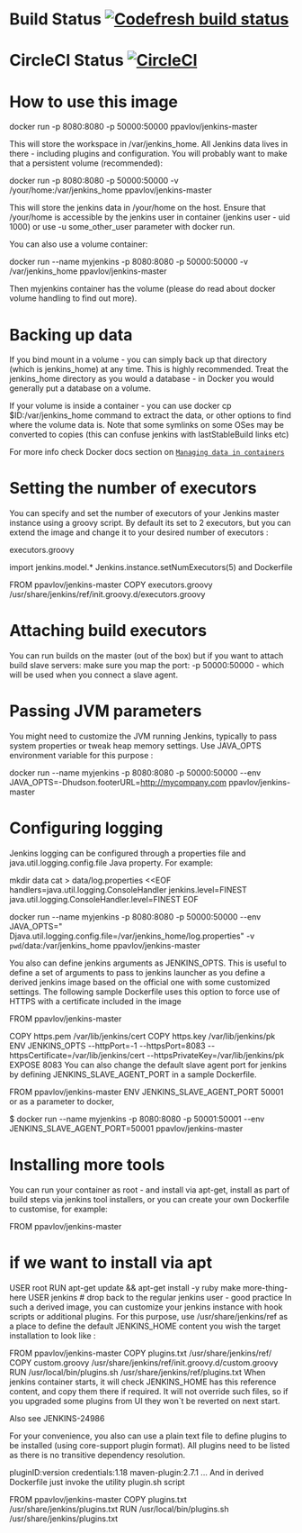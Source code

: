 # Build Status [![Codefresh build status]( https://g.codefresh.io/api/badges/build?repoOwner=pmpavlov&repoName=jenkins-master&branch=master&pipelineName=jenkins-master&accountName=ppavlov&type=cf-1)]( https://g.codefresh.io/repositories/pmpavlov/jenkins-master/builds?filter=trigger:build;branch:master;service:58eb8c8530fa280100c9fba7~jenkins-master)

# CircleCI Status [![CircleCI](https://circleci.com/gh/pmpavlov/jenkins-master.svg?style=svg)](https://circleci.com/gh/pmpavlov/jenkins-master)

# How to use this image

   docker run -p 8080:8080 -p 50000:50000 ppavlov/jenkins-master

This will store the workspace in /var/jenkins_home. All Jenkins data lives in there - including plugins and configuration. You will probably want to make that a persistent volume (recommended):

   docker run -p 8080:8080 -p 50000:50000 -v /your/home:/var/jenkins_home ppavlov/jenkins-master

This will store the jenkins data in /your/home on the host. Ensure that /your/home is accessible by the jenkins user in container (jenkins user - uid 1000) or use -u some_other_user parameter with docker run.

You can also use a volume container:

   docker run --name myjenkins -p 8080:8080 -p 50000:50000 -v /var/jenkins_home ppavlov/jenkins-master

Then myjenkins container has the volume (please do read about docker volume handling to find out more).

# Backing up data

If you bind mount in a volume - you can simply back up that directory (which is jenkins_home) at any time.
This is highly recommended. Treat the jenkins_home directory as you would a database - in Docker you would generally put a database on a volume.

If your volume is inside a container - you can use docker cp $ID:/var/jenkins_home command to extract the data, or other options to find where the volume data is. Note that some symlinks on some OSes may be converted to copies (this can confuse jenkins with lastStableBuild links etc)

For more info check Docker docs section on [`Managing data in containers`](https://docs.docker.com/engine/tutorials/dockervolumes/)

# Setting the number of executors
You can specify and set the number of executors of your Jenkins master instance using a groovy script. By default its set to 2 executors, but you can extend the image and change it to your desired number of executors :

executors.groovy

import jenkins.model.*
Jenkins.instance.setNumExecutors(5)
and Dockerfile

FROM ppavlov/jenkins-master
COPY executors.groovy /usr/share/jenkins/ref/init.groovy.d/executors.groovy

# Attaching build executors
You can run builds on the master (out of the box) but if you want to attach build slave servers: make sure you map the port: -p 50000:50000 - which will be used when you connect a slave agent.

# Passing JVM parameters
You might need to customize the JVM running Jenkins, typically to pass system properties or tweak heap memory settings. Use JAVA_OPTS environment variable for this purpose :

  docker run --name myjenkins -p 8080:8080 -p 50000:50000 --env JAVA_OPTS=-Dhudson.footerURL=http://mycompany.com ppavlov/jenkins-master

# Configuring logging
Jenkins logging can be configured through a properties file and java.util.logging.config.file Java property. For example:

mkdir data
cat > data/log.properties <<EOF
handlers=java.util.logging.ConsoleHandler
jenkins.level=FINEST
java.util.logging.ConsoleHandler.level=FINEST
EOF

   docker run --name myjenkins -p 8080:8080 -p 50000:50000 --env JAVA_OPTS=" Djava.util.logging.config.file=/var/jenkins_home/log.properties" -v `pwd`/data:/var/jenkins_home ppavlov/jenkins-master
   
You also can define jenkins arguments as JENKINS_OPTS. This is useful to define a set of arguments to pass to jenkins launcher as you define a derived jenkins image based on the official one with some customized settings. The following sample Dockerfile uses this option to force use of HTTPS with a certificate included in the image

FROM ppavlov/jenkins-master

COPY https.pem /var/lib/jenkins/cert
COPY https.key /var/lib/jenkins/pk
ENV JENKINS_OPTS --httpPort=-1 --httpsPort=8083 --httpsCertificate=/var/lib/jenkins/cert --httpsPrivateKey=/var/lib/jenkins/pk
EXPOSE 8083
You can also change the default slave agent port for jenkins by defining JENKINS_SLAVE_AGENT_PORT in a sample Dockerfile.

FROM ppavlov/jenkins-master
ENV JENKINS_SLAVE_AGENT_PORT 50001
or as a parameter to docker,

$ docker run --name myjenkins -p 8080:8080 -p 50001:50001 --env JENKINS_SLAVE_AGENT_PORT=50001 ppavlov/jenkins-master

# Installing more tools

You can run your container as root - and install via apt-get, install as part of build steps via jenkins tool installers, or you can create your own Dockerfile to customise, for example:

FROM ppavlov/jenkins-master
# if we want to install via apt
USER root
RUN apt-get update && apt-get install -y ruby make more-thing-here
USER jenkins # drop back to the regular jenkins user - good practice
In such a derived image, you can customize your jenkins instance with hook scripts or additional plugins. For this purpose, use /usr/share/jenkins/ref as a place to define the default JENKINS_HOME content you wish the target installation to look like :

FROM ppavlov/jenkins-master
COPY plugins.txt /usr/share/jenkins/ref/
COPY custom.groovy /usr/share/jenkins/ref/init.groovy.d/custom.groovy
RUN /usr/local/bin/plugins.sh /usr/share/jenkins/ref/plugins.txt
When jenkins container starts, it will check JENKINS_HOME has this reference content, and copy them there if required. It will not override such files, so if you upgraded some plugins from UI they won`t be reverted on next start.

Also see JENKINS-24986

For your convenience, you also can use a plain text file to define plugins to be installed (using core-support plugin format). All plugins need to be listed as there is no transitive dependency resolution.

pluginID:version
credentials:1.18
maven-plugin:2.7.1
...
And in derived Dockerfile just invoke the utility plugin.sh script

FROM ppavlov/jenkins-master
COPY plugins.txt /usr/share/jenkins/plugins.txt
RUN /usr/local/bin/plugins.sh /usr/share/jenkins/plugins.txt

